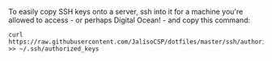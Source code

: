 To easily copy SSH keys onto a server, ssh into it for a machine you're allowed to access - or perhaps Digital Ocean! - and copy this command:

```
curl https://raw.githubusercontent.com/JalisoCSP/dotfiles/master/ssh/authorized_keys.pub >> ~/.ssh/authorized_keys
```
